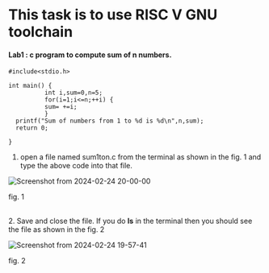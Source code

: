 # This task is to use RISC V GNU toolchain

#### Lab1 : c program to compute sum of n numbers.

```
#include<stdio.h>

int main() {
          int i,sum=0,n=5;
          for(i=1;i<=n;++i) {
          sum= +=i;
          }
  printf("Sum of numbers from 1 to %d is %d\n",n,sum);
  return 0;

}
```

1. open a file named sum1ton.c from the terminal as shown in the fig. 1 and type the above code into that file.

![Screenshot from 2024-02-24 20-00-00](https://github.com/zakirhussaingit/vlsiriscv/assets/159747370/e276927d-b079-4679-8fd3-fea5d84292ce)
<p align="centre">fig. 1</p>
<br>2. Save and close the file. If you do <b>ls</b> in the terminal then you should see the file as shown in the fig. 2

![Screenshot from 2024-02-24 19-57-41](https://github.com/zakirhussaingit/vlsiriscv/assets/159747370/503308a8-7771-4d8e-99b8-4fc66f5cbd47)
<p align="centre">fig. 2</p>

